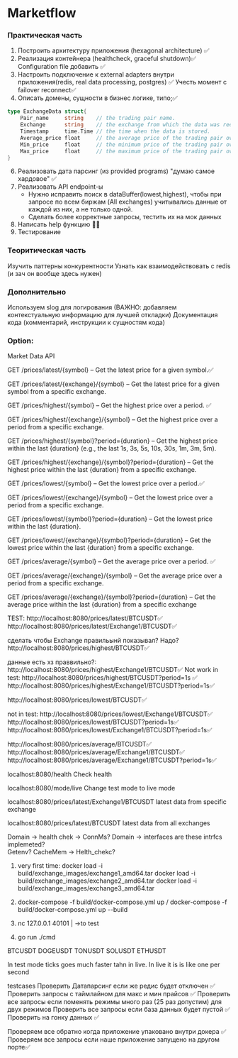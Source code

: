 # Marketflow

### Практическая часть 
1) Построить архитектуру приложения (hexagonal architecture) ✅
2) Реализация контейнера (healthcheck, graceful shutdown)✅
    Configuration file добавить ✅
4) Настроить подключение к external adapters внутри приложения(redis, real data processing, postgres) ✅
    Учесть момент с failover reconnect✅
5) Описать домены, сущности в бизнес логике, типо;✅
```go
type ExchangeData struct{
    Pair_name     string    // the trading pair name.
    Exchange      string    // the exchange from which the data was received.
    Timestamp     time.Time // the time when the data is stored.
    Average_price float     // the average price of the trading pair over the last minute.
    Min_price     float     // the minimum price of the trading pair over the last minute.
    Max_price     float     // the maximum price of the trading pair over the last minute
} 
```

6) Реализовать дата парсинг (из provided programs) "думаю самое хардовое" ✅
7) Реализовать API endpoint-ы 
    -  Нужно исправить поиск в dataBuffer(lowest,highest), чтобы при запросе по всем биржам (All exchanges) учитывались данные от каждой из них, а не только одной.
    - Сделать более корректные запросы, тестить их на мок данных
8) Написать help функцию 🗿✅
9) Тестирование 


### Теоритическая часть 
Изучить паттерны конкурентности
Узнать как взаимодействовать с redis (и зач он вообще здесь нужен)


### Дополнительно
Используем slog для логирования (ВАЖНО: добавляем контекстуальную информацию для лучшей откладки)
Документация кода (комментарий, инструкции к сущностям кода)

### Option: 
Market Data API

GET /prices/latest/{symbol} – Get the latest price for a given symbol.✅

GET /prices/latest/{exchange}/{symbol} – Get the latest price for a given symbol from a specific exchange.  

GET /prices/highest/{symbol} – Get the highest price over a period. ✅

GET /prices/highest/{exchange}/{symbol} – Get the highest price over a period from a specific exchange.

GET /prices/highest/{symbol}?period={duration} – Get the highest price within the last {duration} (e.g., the last 1s, 3s, 5s, 10s, 30s, 1m, 3m, 5m).

GET /prices/highest/{exchange}/{symbol}?period={duration} – Get the highest price within the last {duration} from a specific exchange.

GET /prices/lowest/{symbol} – Get the lowest price over a period.✅

GET /prices/lowest/{exchange}/{symbol} – Get the lowest price over a period from a specific exchange.

GET /prices/lowest/{symbol}?period={duration} – Get the lowest price within the last {duration}.

GET /prices/lowest/{exchange}/{symbol}?period={duration} – Get the lowest price within the last {duration} from a specific exchange.

GET /prices/average/{symbol} – Get the average price over a period. ✅

GET /prices/average/{exchange}/{symbol} – Get the average price over a period from a specific exchange.

GET /prices/average/{exchange}/{symbol}?period={duration} – Get the average price within the last {duration} from a specific exchange

TEST:
http://localhost:8080/prices/latest/BTCUSDT✅
http://localhost:8080/prices/latest/Exchange1/BTCUSDT✅

сделать чтобы Exchange правильынй показывал? Надо?
http://localhost:8080/prices/highest/BTCUSDT✅

данные есть хз праввильно?:
http://localhost:8080/prices/highest/Exchange1/BTCUSDT✅
Not work in test:
http://localhost:8080/prices/highest/BTCUSDT?period=1s ✅
http://localhost:8080/prices/highest/Exchange1/BTCUSDT?period=1s✅


http://localhost:8080/prices/lowest/BTCUSDT✅

not in test:
http://localhost:8080/prices/lowest/Exchange1/BTCUSDT✅
http://localhost:8080/prices/lowest/BTCUSDT?period=1s✅
http://localhost:8080/prices/lowest/Exchange1/BTCUSDT?period=1s✅

http://localhost:8080/prices/average/BTCUSDT✅
http://localhost:8080/prices/average/Exchange1/BTCUSDT✅
http://localhost:8080/prices/average/Exchange1/BTCUSDT?period=1s✅

localhost:8080/health
Check health

localhost:8080/mode/live
Change test mode to live mode

localhost:8080/prices/latest/Exchange1/BTCUSDT
latest data from specific exchange

localhost:8080/prices/latest/BTCUSDT
latest data from all exchanges


Domain -> health chek -> ConnMs?
Domain -> interfaces are these intrfcs implemeted?  
Getenv?
CacheMem -> Helth_chekc?



1. very first time: 
docker load -i build/exchange_images/exchange1_amd64.tar
docker load -i build/exchange_images/exchange2_amd64.tar
docker load -i build/exchange_images/exchange3_amd64.tar

2. docker-compose -f build/docker-compose.yml up / docker-compose -f build/docker-compose.yml up --build


3. nc 127.0.0.1 40101
    |
    ->to test

4. go run ./cmd



BTCUSDT
DOGEUSDT
TONUSDT
SOLUSDT
ETHUSDT


In test mode ticks goes much faster tahn in live. In live it is is like one per second


testcases
Проверить Датапарсинг если же редис будет отключен ✅
Проверить запросы с таймлайном для макс и мин прайсов ✅
Проверить все запросы если поменять режимы много раз (25 раз допустим) для двух режимов
Проверить все запросы если база данных будет пустой ✅
Проверить на гонку данных ✅


Проверяем все обратно когда приложение упаковано внутри докера ✅
Проверяем все запросы если наше приложение запущено на другом порте✅
